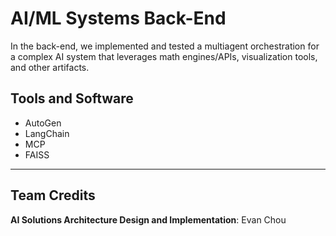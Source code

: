 # AI/ML Systems Back-End

In the back-end, we implemented and tested a multiagent orchestration for a complex AI system that leverages math engines/APIs, visualization tools, and other artifacts.

## Tools and Software

- AutoGen
- LangChain
- MCP
- FAISS

---

## Team Credits

**AI Solutions Architecture Design and Implementation**: Evan Chou
